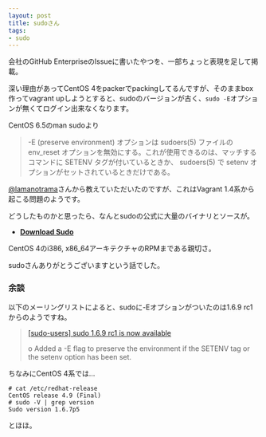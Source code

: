 ```yaml
---
layout: post
title: sudoさん
tags: 
- sudo
---
```

会社のGitHub EnterpriseのIssueに書いたやつを、一部ちょっと表現を足して掲載。

深い理由があってCentOS 4をpackerでpackingしてるんですが、そのままbox作ってvagrant upしようとすると、sudoのバージョンが古く、`sudo -E`オプションが無くてログイン出来なくなります。

CentOS 6.5のman sudoより

> -E (preserve environment) オプションは sudoers(5) ファイルの env\_reset オプションを無効にする。これが使用できるのは、マッチするコマンドに SETENV タグが付いているときか、 sudoers(5) で setenv オプションがセットされているときだけである。

[@lamanotrama](https://twitter.com/lamanotrama)さんから教えていただいたのですが、これはVagrant 1.4系から起こる問題のようです。

どうしたものかと思ったら、なんとsudoの公式に大量のバイナリとソースが。

 * [__Download Sudo__](http://www.sudo.ws/sudo/download.html)

CentOS 4のi386, x86\_64アーキテクチャのRPMまである親切さ。

sudoさんありがとうございますという話でした。

### 余談

以下のメーリングリストによると、sudoに-Eオプションがついたのは1.6.9 rc1からのようですね。

> [[sudo-users] sudo 1.6.9 rc1 is now available](http://www.sudo.ws/pipermail/sudo-users/2007-July/003251.html)
> 
> o Added a -E flag to preserve the environment if the SETENV tag or the setenv option has been set.

ちなみにCentOS 4系では…

```console
# cat /etc/redhat-release
CentOS release 4.9 (Final)
# sudo -V | grep version
Sudo version 1.6.7p5
```

とほほ。
